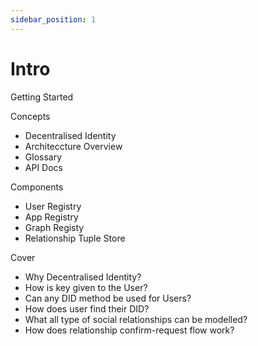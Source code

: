 ```yaml
---
sidebar_position: 1
---
```


#  Intro

Getting Started

Concepts
* Decentralised Identity
* Architeccture Overview
* Glossary
* API Docs


Components
* User Registry
* App Registry
* Graph Registy
* Relationship Tuple Store

Cover
* Why Decentralised Identity?
* How is key given to the User?
* Can any DID method be used for Users?
* How does user find their DID?
* What all type of social relationships can be modelled?
* How does relationship confirm-request flow work?